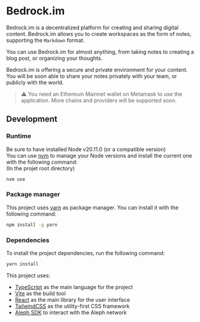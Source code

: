 # Bedrock.im

Bedrock.im is a decentralized platform for creating and sharing digital content.
Bedrock.im allows you to create workspaces as the form of notes, supporting the `Markdown` format.

You can use Bedrock.im for almost anything, from taking notes to creating a blog post, or organizing your thoughts.

Bedrock.im is offering a secure and private environment for your content.
You will be soon able to share your notes privately with your team, or publicly with the world.

> :warning: You need an Ethereum Mainnet wallet on Metamask to use the application.
> More chains and providers will be supported soon.

## Development

### Runtime

Be sure to have installed Node v20.11.0 (or a compatible version)<br>
You can use [nvm](https://github.com/nvm-sh/nvm) to manage your Node versions and install the current one with the following command:<br>
(In the projet root directory)

```bash
nvm use
```

### Package manager

This project uses [yarn](https://yarnpkg.com/) as package manager. You can install it with the following command:

```bash
npm install -g yarn
```

### Dependencies

To install the project dependencies, run the following command:

```bash
yarn install
```

This project uses:

- [TypeScript](https://www.typescriptlang.org/) as the main language for the project
- [Vite](https://vitejs.dev/) as the build tool
- [React](https://reactjs.org/) as the main library for the user interface
- [TailwindCSS](https://tailwindcss.com/) as the utility-first CSS framework
- [Aleph SDK](https://aleph-im.gitbook.io/ts-sdk/) to interact with the Aleph network
